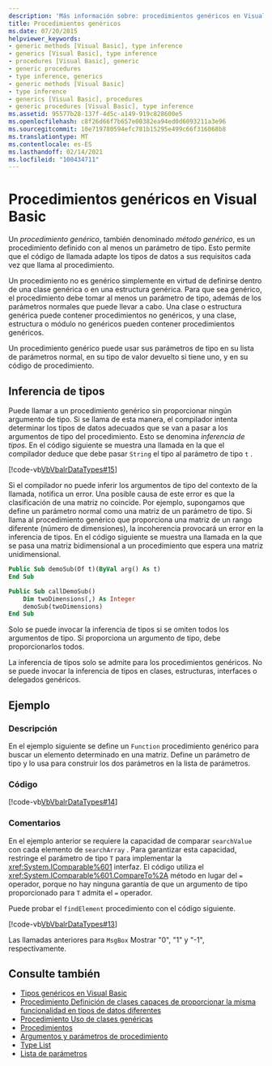 ```yaml
---
description: 'Más información sobre: procedimientos genéricos en Visual Basic'
title: Procedimientos genéricos
ms.date: 07/20/2015
helpviewer_keywords:
- generic methods [Visual Basic], type inference
- generics [Visual Basic], type inference
- procedures [Visual Basic], generic
- generic procedures
- type inference, generics
- generic methods [Visual Basic]
- type inference
- generics [Visual Basic], procedures
- generic procedures [Visual Basic], type inference
ms.assetid: 95577b28-137f-4d5c-a149-919c828600e5
ms.openlocfilehash: c8f26d66f7b657e00382ea94ed0d6093211a3e96
ms.sourcegitcommit: 10e719780594efc781b15295e499c66f316068b8
ms.translationtype: MT
ms.contentlocale: es-ES
ms.lasthandoff: 02/14/2021
ms.locfileid: "100434711"
---
```

# <a name="generic-procedures-in-visual-basic"></a>Procedimientos genéricos en Visual Basic

Un *procedimiento genérico*, también denominado *método genérico*, es un procedimiento definido con al menos un parámetro de tipo. Esto permite que el código de llamada adapte los tipos de datos a sus requisitos cada vez que llama al procedimiento.  
  
 Un procedimiento no es genérico simplemente en virtud de definirse dentro de una clase genérica o en una estructura genérica. Para que sea genérico, el procedimiento debe tomar al menos un parámetro de tipo, además de los parámetros normales que puede llevar a cabo. Una clase o estructura genérica puede contener procedimientos no genéricos, y una clase, estructura o módulo no genéricos pueden contener procedimientos genéricos.  
  
 Un procedimiento genérico puede usar sus parámetros de tipo en su lista de parámetros normal, en su tipo de valor devuelto si tiene uno, y en su código de procedimiento.  
  
## <a name="type-inference"></a>Inferencia de tipos  

 Puede llamar a un procedimiento genérico sin proporcionar ningún argumento de tipo. Si se llama de esta manera, el compilador intenta determinar los tipos de datos adecuados que se van a pasar a los argumentos de tipo del procedimiento. Esto se denomina *inferencia de tipos*. En el código siguiente se muestra una llamada en la que el compilador deduce que debe pasar `String` el tipo al parámetro de tipo `t` .  
  
 [!code-vb[VbVbalrDataTypes#15](~/samples/snippets/visualbasic/VS_Snippets_VBCSharp/VbVbalrDataTypes/VB/Class1.vb#15)]  
  
 Si el compilador no puede inferir los argumentos de tipo del contexto de la llamada, notifica un error. Una posible causa de este error es que la clasificación de una matriz no coincide. Por ejemplo, supongamos que define un parámetro normal como una matriz de un parámetro de tipo. Si llama al procedimiento genérico que proporciona una matriz de un rango diferente (número de dimensiones), la incoherencia provocará un error en la inferencia de tipos. En el código siguiente se muestra una llamada en la que se pasa una matriz bidimensional a un procedimiento que espera una matriz unidimensional.  
  
```vb  
Public Sub demoSub(Of t)(ByVal arg() As t)
End Sub

Public Sub callDemoSub()
    Dim twoDimensions(,) As Integer
    demoSub(twoDimensions)
End Sub
```
  
 Solo se puede invocar la inferencia de tipos si se omiten todos los argumentos de tipo. Si proporciona un argumento de tipo, debe proporcionarlos todos.  
  
 La inferencia de tipos solo se admite para los procedimientos genéricos. No se puede invocar la inferencia de tipos en clases, estructuras, interfaces o delegados genéricos.  
  
## <a name="example"></a>Ejemplo  
  
### <a name="description"></a>Descripción  

 En el ejemplo siguiente se define un `Function` procedimiento genérico para buscar un elemento determinado en una matriz. Define un parámetro de tipo y lo usa para construir los dos parámetros en la lista de parámetros.  
  
### <a name="code"></a>Código  

 [!code-vb[VbVbalrDataTypes#14](~/samples/snippets/visualbasic/VS_Snippets_VBCSharp/VbVbalrDataTypes/VB/Class1.vb#14)]  
  
### <a name="comments"></a>Comentarios  

 En el ejemplo anterior se requiere la capacidad de comparar `searchValue` con cada elemento de `searchArray` . Para garantizar esta capacidad, restringe el parámetro de tipo `T` para implementar la <xref:System.IComparable%601> interfaz. El código utiliza el <xref:System.IComparable%601.CompareTo%2A> método en lugar del `=` operador, porque no hay ninguna garantía de que un argumento de tipo proporcionado para `T` admita el `=` operador.  
  
 Puede probar el `findElement` procedimiento con el código siguiente.  
  
 [!code-vb[VbVbalrDataTypes#13](~/samples/snippets/visualbasic/VS_Snippets_VBCSharp/VbVbalrDataTypes/VB/Class1.vb#13)]  
  
 Las llamadas anteriores para `MsgBox` Mostrar "0", "1" y "-1", respectivamente.  
  
## <a name="see-also"></a>Consulte también

- [Tipos genéricos en Visual Basic](generic-types.md)
- [Procedimiento Definición de clases capaces de proporcionar la misma funcionalidad en tipos de datos diferentes](how-to-define-a-class-that-can-provide-identical-functionality.md)
- [Procedimiento Uso de clases genéricas](how-to-use-a-generic-class.md)
- [Procedimientos](../procedures/index.md)
- [Argumentos y parámetros de procedimiento](../procedures/procedure-parameters-and-arguments.md)
- [Type List](../../../language-reference/statements/type-list.md)
- [Lista de parámetros](../../../language-reference/statements/parameter-list.md)
